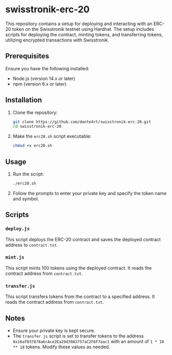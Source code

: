 # swisstronik-erc-20

This repository contains a setup for deploying and interacting with an ERC-20 token on the Swisstronik testnet using Hardhat. The setup includes scripts for deploying the contract, minting tokens, and transferring tokens, utilizing encrypted transactions with Swisstronik.

## Prerequisites

Ensure you have the following installed:

- Node.js (version 14.x or later)
- npm (version 6.x or later)

## Installation

1. Clone the repository:

    ```bash
    git clone https://github.com/dante4rt/swisstronik-erc-20.git
    cd swisstronik-erc-20
    ```

2. Make the `erc20.sh` script executable:

    ```bash
    chmod +x erc20.sh
    ```

## Usage

1. Run the script:

    ```bash
    ./erc20.sh
    ```

2. Follow the prompts to enter your private key and specify the token name and symbol.

## Scripts

### `deploy.js`

This script deploys the ERC-20 contract and saves the deployed contract address to `contract.txt`.

### `mint.js`

This script mints 100 tokens using the deployed contract. It reads the contract address from `contract.txt`.

### `transfer.js`

This script transfers tokens from the contract to a specified address. It reads the contract address from `contract.txt`.

## Notes

- Ensure your private key is kept secure.
- The `transfer.js` script is set to transfer tokens to the address `0x16af037878a6cAce2Ea29d39A3757aC2F6F7aac1` with an amount of `1 * 10 ** 18` tokens. Modify these values as needed.
